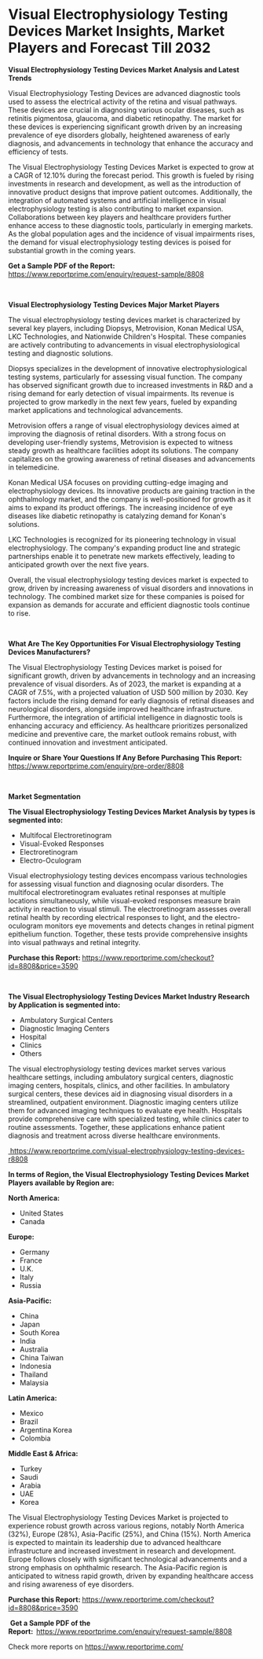 <p><h1>Visual Electrophysiology Testing Devices Market Insights, Market Players and Forecast Till 2032</h1></p><p><strong>Visual Electrophysiology Testing Devices Market Analysis and Latest Trends</strong></p>
<p><p>Visual Electrophysiology Testing Devices are advanced diagnostic tools used to assess the electrical activity of the retina and visual pathways. These devices are crucial in diagnosing various ocular diseases, such as retinitis pigmentosa, glaucoma, and diabetic retinopathy. The market for these devices is experiencing significant growth driven by an increasing prevalence of eye disorders globally, heightened awareness of early diagnosis, and advancements in technology that enhance the accuracy and efficiency of tests.</p><p>The Visual Electrophysiology Testing Devices Market is expected to grow at a CAGR of 12.10% during the forecast period. This growth is fueled by rising investments in research and development, as well as the introduction of innovative product designs that improve patient outcomes. Additionally, the integration of automated systems and artificial intelligence in visual electrophysiology testing is also contributing to market expansion. Collaborations between key players and healthcare providers further enhance access to these diagnostic tools, particularly in emerging markets. As the global population ages and the incidence of visual impairments rises, the demand for visual electrophysiology testing devices is poised for substantial growth in the coming years.</p></p>
<p><strong>Get a Sample PDF of the Report:&nbsp;</strong> <a href="https://www.reportprime.com/enquiry/request-sample/8808?utm_campaign=3014&utm_medium=2&utm_source=Github&utm_content=ia&utm_term=20032025&utm_id=visual-electrophysiology-testing-devices">https://www.reportprime.com/enquiry/request-sample/8808</a></p>
<p>&nbsp;</p>
<p><strong>Visual Electrophysiology Testing Devices Major Market Players</strong></p>
<p><p>The visual electrophysiology testing devices market is characterized by several key players, including Diopsys, Metrovision, Konan Medical USA, LKC Technologies, and Nationwide Children's Hospital. These companies are actively contributing to advancements in visual electrophysiological testing and diagnostic solutions.</p><p>Diopsys specializes in the development of innovative electrophysiological testing systems, particularly for assessing visual function. The company has observed significant growth due to increased investments in R&D and a rising demand for early detection of visual impairments. Its revenue is projected to grow markedly in the next few years, fueled by expanding market applications and technological advancements.</p><p>Metrovision offers a range of visual electrophysiology devices aimed at improving the diagnosis of retinal disorders. With a strong focus on developing user-friendly systems, Metrovision is expected to witness steady growth as healthcare facilities adopt its solutions. The company capitalizes on the growing awareness of retinal diseases and advancements in telemedicine.</p><p>Konan Medical USA focuses on providing cutting-edge imaging and electrophysiology devices. Its innovative products are gaining traction in the ophthalmology market, and the company is well-positioned for growth as it aims to expand its product offerings. The increasing incidence of eye diseases like diabetic retinopathy is catalyzing demand for Konan's solutions.</p><p>LKC Technologies is recognized for its pioneering technology in visual electrophysiology. The company's expanding product line and strategic partnerships enable it to penetrate new markets effectively, leading to anticipated growth over the next five years.</p><p>Overall, the visual electrophysiology testing devices market is expected to grow, driven by increasing awareness of visual disorders and innovations in technology. The combined market size for these companies is poised for expansion as demands for accurate and efficient diagnostic tools continue to rise.</p></p>
<p>&nbsp;</p>
<p><strong>What Are The Key Opportunities For Visual Electrophysiology Testing Devices Manufacturers?</strong></p>
<p><p>The Visual Electrophysiology Testing Devices market is poised for significant growth, driven by advancements in technology and an increasing prevalence of visual disorders. As of 2023, the market is expanding at a CAGR of 7.5%, with a projected valuation of USD 500 million by 2030. Key factors include the rising demand for early diagnosis of retinal diseases and neurological disorders, alongside improved healthcare infrastructure. Furthermore, the integration of artificial intelligence in diagnostic tools is enhancing accuracy and efficiency. As healthcare prioritizes personalized medicine and preventive care, the market outlook remains robust, with continued innovation and investment anticipated.</p></p>
<p><strong>Inquire or Share Your Questions If Any Before Purchasing This Report:</strong> <a href="https://www.reportprime.com/enquiry/pre-order/8808?utm_campaign=3014&utm_medium=2&utm_source=Github&utm_content=ia&utm_term=20032025&utm_id=visual-electrophysiology-testing-devices">https://www.reportprime.com/enquiry/pre-order/8808</a></p>
<p>&nbsp;</p>
<p><strong>Market Segmentation</strong></p>
<p><strong>The Visual Electrophysiology Testing Devices Market Analysis by types is segmented into:</strong></p>
<p><ul><li>Multifocal Electroretinogram</li><li>Visual-Evoked Responses</li><li>Electroretinogram</li><li>Electro-Oculogram</li></ul></p>
<p><p>Visual electrophysiology testing devices encompass various technologies for assessing visual function and diagnosing ocular disorders. The multifocal electroretinogram evaluates retinal responses at multiple locations simultaneously, while visual-evoked responses measure brain activity in reaction to visual stimuli. The electroretinogram assesses overall retinal health by recording electrical responses to light, and the electro-oculogram monitors eye movements and detects changes in retinal pigment epithelium function. Together, these tests provide comprehensive insights into visual pathways and retinal integrity.</p></p>
<p><strong>Purchase this Report:&nbsp;</strong><a href="https://www.reportprime.com/checkout?id=8808&price=3590&utm_campaign=3014&utm_medium=2&utm_source=Github&utm_content=ia&utm_term=20032025&utm_id=visual-electrophysiology-testing-devices">https://www.reportprime.com/checkout?id=8808&price=3590</a></p>
<p>&nbsp;</p>
<p><strong>The Visual Electrophysiology Testing Devices Market Industry Research by Application is segmented into:</strong></p>
<p><ul><li>Ambulatory Surgical Centers</li><li>Diagnostic Imaging Centers</li><li>Hospital</li><li>Clinics</li><li>Others</li></ul></p>
<p><p>The visual electrophysiology testing devices market serves various healthcare settings, including ambulatory surgical centers, diagnostic imaging centers, hospitals, clinics, and other facilities. In ambulatory surgical centers, these devices aid in diagnosing visual disorders in a streamlined, outpatient environment. Diagnostic imaging centers utilize them for advanced imaging techniques to evaluate eye health. Hospitals provide comprehensive care with specialized testing, while clinics cater to routine assessments. Together, these applications enhance patient diagnosis and treatment across diverse healthcare environments.</p></p>
<p><a href="https://www.reportprime.com/visual-electrophysiology-testing-devices-r8808?utm_campaign=3014&utm_medium=2&utm_source=Github&utm_content=ia&utm_term=20032025&utm_id=visual-electrophysiology-testing-devices">&nbsp;https://www.reportprime.com/visual-electrophysiology-testing-devices-r8808</a></p>
<p><strong>In terms of Region, the Visual Electrophysiology Testing Devices Market Players available by Region are:</strong></p>
<p>
    <p> <strong> North America: </strong>
        <ul>
            <li>United States</li>
            <li>Canada</li>
        </ul>
        </p> 
    <p> <strong> Europe: </strong>
        <ul>
            <li>Germany</li>
            <li>France</li>
            <li>U.K.</li>
            <li>Italy</li>
            <li>Russia</li>
        </ul>
        </p> 
    <p> <strong> Asia-Pacific: </strong>
        <ul>
            <li>China</li>
            <li>Japan</li>
            <li>South Korea</li>
            <li>India</li>
            <li>Australia</li>
            <li>China Taiwan</li>
            <li>Indonesia</li>
            <li>Thailand</li>
            <li>Malaysia</li>
        </ul>
        </p> 
    <p> <strong> Latin America: </strong>
        <ul>
            <li>Mexico</li>
            <li>Brazil</li>
            <li>Argentina Korea</li>
            <li>Colombia</li>
        </ul>
        </p> 
    <p> <strong> Middle East & Africa: </strong>
        <ul>
            <li>Turkey</li>
            <li>Saudi</li>
            <li>Arabia</li>
            <li>UAE</li>
            <li>Korea</li>
        </ul>
    </p>
    </p>
<p><p>The Visual Electrophysiology Testing Devices Market is projected to experience robust growth across various regions, notably North America (32%), Europe (28%), Asia-Pacific (25%), and China (15%). North America is expected to maintain its leadership due to advanced healthcare infrastructure and increased investment in research and development. Europe follows closely with significant technological advancements and a strong emphasis on ophthalmic research. The Asia-Pacific region is anticipated to witness rapid growth, driven by expanding healthcare access and rising awareness of eye disorders.</p></p>
<p><strong>Purchase this Report: </strong><a href="https://www.reportprime.com/checkout?id=8808&price=3590&utm_campaign=3014&utm_medium=2&utm_source=Github&utm_content=ia&utm_term=20032025&utm_id=visual-electrophysiology-testing-devices">https://www.reportprime.com/checkout?id=8808&price=3590</a></p>
<p>&nbsp;<strong>Get a Sample PDF of the Report:&nbsp;&nbsp;</strong><a href="https://www.reportprime.com/enquiry/request-sample/8808?utm_campaign=3014&utm_medium=2&utm_source=Github&utm_content=ia&utm_term=20032025&utm_id=visual-electrophysiology-testing-devices">https://www.reportprime.com/enquiry/request-sample/8808</a></p>
<p><strong></strong></p>
<p>Check more reports on <a href="https://www.reportprime.com/?utm_campaign=3014&utm_medium=2&utm_source=Github&utm_content=ia&utm_term=20032025&utm_id=visual-electrophysiology-testing-devices">https://www.reportprime.com/</a></p>